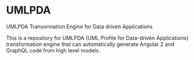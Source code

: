 # UMLPDA
UMLPDA Transormation Engine for Data driven Applications

This is a repository for UMLPDA (UML Profile for Data-driven Applications) transformation engine that can automatically generate
Angular 2 and GraphQL code from high level models.
